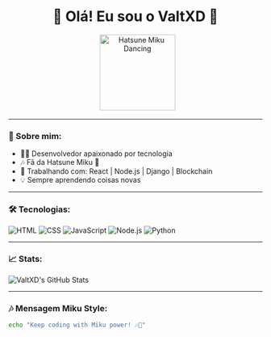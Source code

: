 <h1 align="center">🌱 Olá! Eu sou o ValtXD 🌱</h1>

<p align="center">
  <img src="[https://media.tenor.com/mTjZpMIjz8MAAAAi/hatsune-miku-chibi.gif](https://tenor.com/pt-BR/view/hatsune-miku-bluescreen-vocaloid-gif-27586035)" alt="Hatsune Miku Dancing" width="150"/>
</p>

---

### 🎤 Sobre mim:

- 👨‍💻 Desenvolvedor apaixonado por tecnologia
- 🎶 Fã da Hatsune Miku 💙
- 🚀 Trabalhando com: React | Node.js | Django | Blockchain
- 💡 Sempre aprendendo coisas novas

---

### 🛠️ Tecnologias:

![HTML](https://img.shields.io/badge/HTML-E34F26?style=flat-square&logo=html5&logoColor=white)
![CSS](https://img.shields.io/badge/CSS-1572B6?style=flat-square&logo=css3&logoColor=white)
![JavaScript](https://img.shields.io/badge/JavaScript-F7DF1E?style=flat-square&logo=javascript&logoColor=black)
![Node.js](https://img.shields.io/badge/Node.js-339933?style=flat-square&logo=nodedotjs&logoColor=white)
![Python](https://img.shields.io/badge/Python-3776AB?style=flat-square&logo=python&logoColor=white)

---

### 📈 Stats:

![ValtXD's GitHub Stats](https://github-readme-stats.vercel.app/api?username=ValtXD&show_icons=true&theme=tokyonight)

---

### 🎶 Mensagem Miku Style:

```bash
echo "Keep coding with Miku power! 🎶💙"
